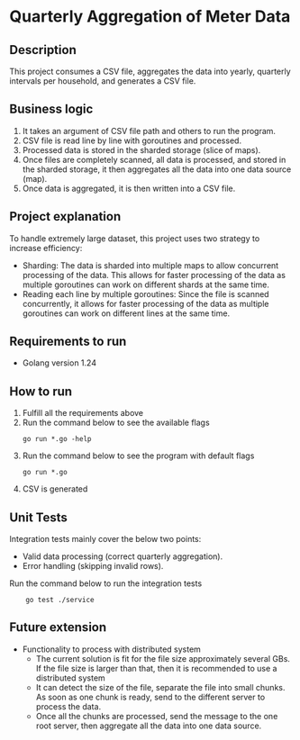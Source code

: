 # Quarterly Aggregation of Meter Data


## Description
This project consumes a CSV file, aggregates the data into yearly, quarterly intervals per household, and generates a CSV file.

## Business logic
1. It takes an argument of CSV file path and others to run the program.
2. CSV file is read line by line with goroutines and processed.
3. Processed data is stored in the sharded storage (slice of maps).
4. Once files are completely scanned, all data is processed, and stored in the sharded storage, it then aggregates all the data into one data source (map).
5. Once data is aggregated, it is then written into a CSV file.


## Project explanation
To handle extremely large dataset, this project uses two strategy to increase efficiency:
- Sharding: The data is sharded into multiple maps to allow concurrent processing of the data. This allows for faster processing of the data as multiple goroutines can work on different shards at the same time.
- Reading each line by multiple goroutines: Since the file is scanned concurrently, it allows for faster processing of the data as multiple goroutines can work on different lines at the same time.


## Requirements to run
- Golang version 1.24


## How to run
1. Fulfill all the requirements above
2. Run the command below to see the available flags
    ```shell
    go run *.go -help
    ```
3. Run the command below to see the program with default flags
    ```shell
    go run *.go
    ```
4. CSV is generated


## Unit Tests 
Integration tests mainly cover the below two points:
 - Valid data processing (correct quarterly aggregation). 
 - Error handling (skipping invalid rows).

Run the command below to run the integration tests 
```shell  
    go test ./service
```


## Future extension
- Functionality to process with distributed system
  - The current solution is fit for the file size approximately several GBs. If the file size is larger than that, then it is recommended to use a distributed system
  - It can detect the size of the file, separate the file into small chunks. As soon as one chunk is ready, send to the different server to process the data.
  - Once all the chunks are processed, send the message to the one root server, then aggregate all the data into one data source.
